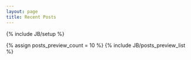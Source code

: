 ```yaml
---
layout: page
title: Recent Posts
---
```

{% include JB/setup %}

{% assign posts_preview_count = 10 %}
{% include JB/posts_preview_list %}
